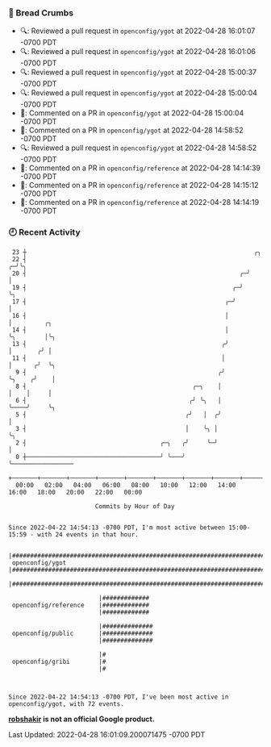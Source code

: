 ### 🍞 Bread Crumbs

 * 🔍: Reviewed a pull request in  `openconfig/ygot` at 2022-04-28 16:01:07 -0700 PDT
 * 🔍: Reviewed a pull request in  `openconfig/ygot` at 2022-04-28 16:01:06 -0700 PDT
 * 🔍: Reviewed a pull request in  `openconfig/ygot` at 2022-04-28 15:00:37 -0700 PDT
 * 🔍: Reviewed a pull request in  `openconfig/ygot` at 2022-04-28 15:00:04 -0700 PDT
 * 💬: Commented on a PR in  `openconfig/ygot` at 2022-04-28 15:00:04 -0700 PDT
 * 💬: Commented on a PR in  `openconfig/ygot` at 2022-04-28 14:58:52 -0700 PDT
 * 🔍: Reviewed a pull request in  `openconfig/ygot` at 2022-04-28 14:58:52 -0700 PDT
 * 💬: Commented on a PR in  `openconfig/reference` at 2022-04-28 14:14:39 -0700 PDT
 * 💬: Commented on a PR in  `openconfig/reference` at 2022-04-28 14:15:12 -0700 PDT
 * 💬: Commented on a PR in  `openconfig/reference` at 2022-04-28 14:14:19 -0700 PDT

### 🕘 Recent Activity
```
 23 ┼                                                               ╭╮
 22 ┤                                                             ╭─╯╰╮
 20 ┤                                                           ╭─╯   │
 19 ┤                                                         ╭─╯     ╰╮
 17 ┤                                                       ╭─╯        │
 16 ┤                                                       │          │         ╭╮
 14 ┤                                                       │          ╰╮        │╰╮
 13 ┤                                                      ╭╯           │       ╭╯ │
 11 ┤                                                      │            │      ╭╯  ╰╮
  9 ┤                                                     ╭╯            ╰╮    ╭╯    │
  8 ┤                                              ╭─╮    │              │    │     │
  6 ┤                                             ╭╯ ╰╮   │              ╰────╯     ╰╮
  5 ┤                                            ╭╯   │  ╭╯                          │
  3 ┤                                            │    ╰╮ │                           ╰╮
  2 ┤                                     ╭─╮   ╭╯     ╰─╯                            │
  0 ┼─────────────────────────────────────╯ ╰───╯                                     ╰─────────────────
    +───────+───────+───────+───────+───────+───────+───────+───────+───────+───────+───────+───────+────
  00:00   02:00   04:00   06:00   08:00   10:00   12:00   14:00   16:00   18:00   20:00   22:00   00:00   

						Commits by Hour of Day


Since 2022-04-22 14:54:13 -0700 PDT, I'm most active between 15:00-15:59 - with 24 events in that hour.

```



```
                         |########################################################################
 openconfig/ygot         |########################################################################
                         |########################################################################

                         |#############
 openconfig/reference    |#############
                         |#############

                         |##############
 openconfig/public       |##############
                         |##############

                         |#
 openconfig/gribi        |#
                         |#



Since 2022-04-22 14:54:13 -0700 PDT, I've been most active in openconfig/ygot, with 72 events.

```
**[robshakir](mailto:robjs@google.com) is not an official Google product.**  


Last Updated: 2022-04-28 16:01:09.200071475 -0700 PDT
